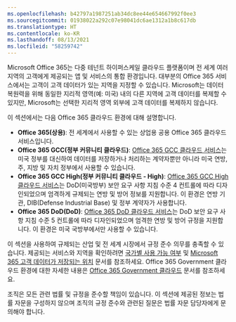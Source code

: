 ```yaml
---
ms.openlocfilehash: b42797a1987251ab34dc8ee44e654667992f0ee3
ms.sourcegitcommit: 01938022a292c07e98041dc6ae1312a1b8c617db
ms.translationtype: HT
ms.contentlocale: ko-KR
ms.lasthandoff: 08/13/2021
ms.locfileid: "58259742"
---
```

<!-- This file is a part of all Office 365 compliance offering topics. Please coordinate with Robert Mazzoli (robmazz) for any changes.-->

Microsoft Office 365는 다중 테넌트 하이퍼스케일 클라우드 플랫폼이며 전 세계 여러 지역의 고객에게 제공되는 앱 및 서비스의 통합 환경입니다. 대부분의 Office 365 서비스에서는 고객이 고객 데이터가 있는 지역을 지정할 수 있습니다. Microsoft는 데이터 복원력을 위해 동일한 지리적 영역(예: 미국) 내의 다른 지역에 고객 데이터를 복제할 수 있지만, Microsoft는 선택한 지리적 영역 외부에 고객 데이터를 복제하지 않습니다.

이 섹션에서는 다음 Office 365 클라우드 환경에 대해 설명합니다.

- **Office 365(상용)**: 전 세계에서 사용할 수 있는 상업용 공용 Office 365 클라우드 서비스입니다.
- **Office 365 GCC(정부 커뮤니티 클라우드)**: [Office 365 GCC 클라우드 서비스](/office365/servicedescriptions/office-365-platform-service-description/office-365-us-government/gcc)는 미국 정부를 대신하여 데이터를 저장하거나 처리하는 계약자뿐만 아니라 미국 연방, 주, 지방 및 자치 정부에서 사용할 수 있습니다.
- **Office 365 GCC High(정부 커뮤니티 클라우드 - High)**: [Office 365 GCC High 클라우드 서비스](/office365/servicedescriptions/office-365-platform-service-description/office-365-us-government/gcc-high-and-dod)는 DoD(미국방부) 보안 요구 사항 지침 수준 4 컨트롤에 따라 디자인되었으며 엄격하게 규제되는 연방 및 방어 정보를 지원합니다. 이 환경은 연방 기관, DIB(Defense Industrial Base) 및 정부 계약자가 사용합니다.
- **Office 365 DoD(DoD)**: [Office 365 DoD 클라우드 서비스](/office365/servicedescriptions/office-365-platform-service-description/office-365-us-government/gcc-high-and-dod)는 DoD 보안 요구 사항 지침 수준 5 컨트롤에 따라 디자인되었으며 엄격한 연방 및 방어 규정을 지원합니다. 이 환경은 미국 국방부에서만 사용할 수 있습니다.

이 섹션을 사용하여 규제되는 산업 및 전 세계 시장에서 규정 준수 의무를 충족할 수 있습니다. 제공되는 서비스와 지역을 확인하려면 [국가별 사용 가능 여부](https://products.office.com/business/international-availability) 및 [Microsoft 365 고객 데이터가 저장되는 위치](/microsoft-365/enterprise/o365-data-locations) 문서를 참조하세요. Office 365 Government 클라우드 환경에 대한 자세한 내용은 [Office 365 Government 클라우드](/office365/servicedescriptions/office-365-platform-service-description/office-365-us-government/office-365-us-government) 문서를 참조하세요.

조직은 모든 관련 법률 및 규정을 준수할 책임이 있습니다. 이 섹션에 제공된 정보는 법률 자문을 구성하지 않으며 조직의 규정 준수와 관련된 질문은 법률 자문 담당자에게 문의해야 합니다.
